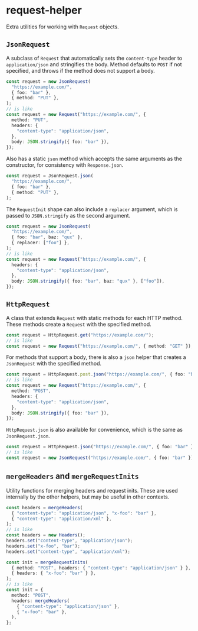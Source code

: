 # request-helper

Extra utilities for working with `Request` objects.

## `JsonRequest`

A subclass of `Request` that automatically sets the `content-type` header to `application/json` and stringifies the body. Method defaults to `POST` if not specified, and throws if the method does not support a body.

```ts
const request = new JsonRequest(
  "https://example.com/",
  { foo: "bar" },
  { method: "PUT" },
);
// is like
const request = new Request("https://example.com/", {
  method: "PUT",
  headers: {
    "content-type": "application/json",
  },
  body: JSON.stringify({ foo: "bar" }),
});
```

Also has a static `json` method which accepts the same arguments as the constructor, for consistency with `Response.json`.

```ts
const request = JsonRequest.json(
  "https://example.com/",
  { foo: "bar" },
  { method: "PUT" },
);
```

The `RequestInit` shape can also include a `replacer` argument, which is passed to `JSON.stringify` as the second argument.

```ts
const request = new JsonRequest(
  "https://example.com/",
  { foo: "bar", baz: "qux" },
  { replacer: ["foo"] },
);
// is like
const request = new Request("https://example.com/", {
  headers: {
    "content-type": "application/json",
  },
  body: JSON.stringify({ foo: "bar", baz: "qux" }, ["foo"]),
});
```

## `HttpRequest`

A class that extends `Request` with static methods for each HTTP method. These methods create a `Request` with the specified method.

```ts
const request = HttpRequest.get("https://example.com/");
// is like
const request = new Request("https://example.com/", { method: "GET" });
```

For methods that support a body, there is also a `json` helper that creates a `JsonRequest` with the specified method.

```ts
const request = HttpRequest.post.json("https://example.com/", { foo: "bar" });
// is like
const request = new Request("https://example.com/", {
  method: "POST",
  headers: {
    "content-type": "application/json",
  },
  body: JSON.stringify({ foo: "bar" }),
});
```

`HttpRequest.json` is also available for convenience, which is the same as `JsonRequest.json`.

```ts
const request = HttpRequest.json("https://example.com/", { foo: "bar" });
// is like
const request = new JsonRequest("https://example.com/", { foo: "bar" });
```

## `mergeHeaders` and `mergeRequestInits`

Utility functions for merging headers and request inits. These are used internally by the other helpers, but may be useful in other contexts.

```ts
const headers = mergeHeaders(
  { "content-type": "application/json", "x-foo": "bar" },
  { "content-type": "application/xml" },
);
// is like
const headers = new Headers();
headers.set("content-type", "application/json");
headers.set("x-foo", "bar");
headers.set("content-type", "application/xml");
```

```ts
const init = mergeRequestInits(
  { method: "POST", headers: { "content-type": "application/json" } },
  { headers: { "x-foo": "bar" } },
);
// is like
const init = {
  method: "POST",
  headers: mergeHeaders(
    { "content-type": "application/json" },
    { "x-foo": "bar" },
  ),
};
```
